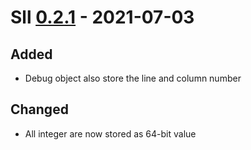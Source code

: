 # Sll [0.2.1] - 2021-07-03

## Added

- Debug object also store the line and column number

## Changed

- All integer are now stored as 64-bit value

[0.2.1]: https://github.com/sl-lang/sll/compare/lll-v0.2.0...lll-v0.2.1
